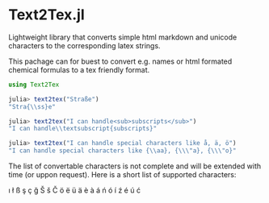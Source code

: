 # Text2Tex.jl
Lightweight library that converts simple html markdown and unicode characters to the corresponding latex strings.

This pachage can for buest to convert e.g. names or html formated chemical formulas to a tex friendly format.

```julia
using Text2Tex

julia> text2tex("Straße")
"Stra{\\ss}e"

julia> text2tex("I can handle<sub>subscripts</sub>")
"I can handle\\textsubscript{subscripts}"

julia> text2tex("I can handle special characters like å, ä, ö")
"I can handle special characters like {\\aa}, {\\\"a}, {\\\"o}"

```

The list of convertable characters is not complete and will be extended with time (or uppon request).
Here is a short list of supported characters:

ı ł ß ş ç ğ Š š Č ö ë ü ä è à á ń ó í ź é ú ć


